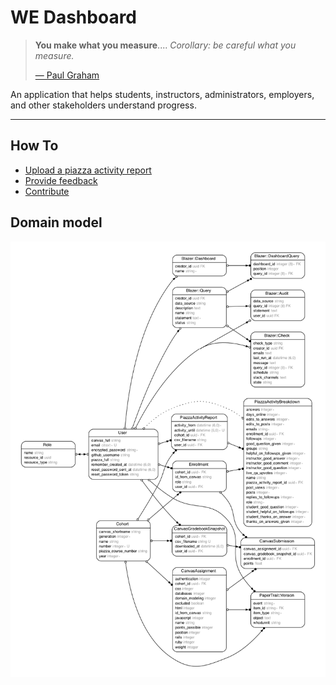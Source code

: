# WE Dashboard

> **You make what you measure**.... _Corollary: be careful what you measure._
>
> [— Paul Graham](http://www.paulgraham.com/13sentences.html#:~:text=7.%20You%20make%20what,careful%20what%20you%20measure.)

An application that helps students, instructors, administrators, employers, and other stakeholders understand progress.

---

## How To

- [Upload a piazza activity report](./docs/how-to-upload-piazza-activity-report.md)
- [Provide feedback](./docs/how-to-provide-feedback.md)
- [Contribute](./docs/how-to-contribute.md)


## Domain model

![Domain Model](erd.png?raw=true "Domain Model")

